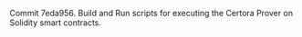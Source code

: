 Commit 7eda956.                    Build and Run scripts for executing the Certora Prover on Solidity smart contracts.